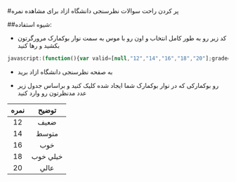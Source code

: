 #پر کردن راحت سوالات نظرسنجی دانشگاه ازاد برای مشاهده نمره

##شیوه استفاده:
- کد زیر رو به طور کامل انتخاب و اون رو با موس به سمت نوار بوکمارک مرورگرتون بکشید و رها کنید
```javascript
javascript:(function(){var valid=[null,"12","14","16","18","20"];grade="";function askgrade(){grade=prompt("نمره استاد را وارد کنید:");};askgrade();while(valid.indexOf(grade)==-1){askgrade()};document.querySelectorAll("select").forEach(function(e){e.value=grade;});})();
```

- به صفحه نظرسنجی دانشگاه ازاد برید

- رو بوکمارکی که در نوار بوکمارک شما ایجاد شده کلیک کنید و براساس جدول زیر عدد مدنظرتون رو وارد کنید

نمره | توضیح
:---: | :---:
12 | ضعيف
14 | متوسط
16 | خوب
18 | خيلي خوب
20 | عالي

